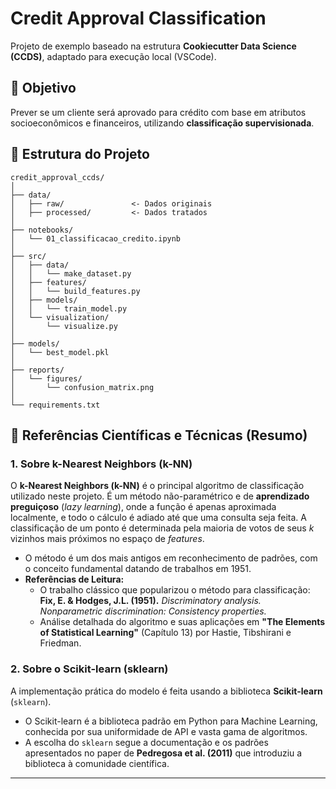 # Credit Approval Classification

Projeto de exemplo baseado na estrutura **Cookiecutter Data Science (CCDS)**, adaptado para execução local (VSCode).

## 🎯 Objetivo
Prever se um cliente será aprovado para crédito com base em atributos socioeconômicos e financeiros, utilizando **classificação supervisionada**.

## 🧠 Estrutura do Projeto
```
credit_approval_ccds/
│
├── data/
│   ├── raw/               <- Dados originais
│   ├── processed/         <- Dados tratados
│
├── notebooks/
│   └── 01_classificacao_credito.ipynb
│
├── src/
│   ├── data/
│   │   └── make_dataset.py
│   ├── features/
│   │   └── build_features.py
│   ├── models/
│   │   └── train_model.py
│   └── visualization/
│       └── visualize.py
│
├── models/
│   └── best_model.pkl
│
├── reports/
│   └── figures/
│       └── confusion_matrix.png
│
└── requirements.txt
```
## 🔬 Referências Científicas e Técnicas (Resumo)

### 1. Sobre k-Nearest Neighbors (k-NN)

O **k-Nearest Neighbors (k-NN)** é o principal algoritmo de classificação utilizado neste projeto. É um método não-paramétrico e de **aprendizado preguiçoso** (*lazy learning*), onde a função é apenas aproximada localmente, e todo o cálculo é adiado até que uma consulta seja feita. A classificação de um ponto é determinada pela maioria de votos de seus $k$ vizinhos mais próximos no espaço de *features*.

* O método é um dos mais antigos em reconhecimento de padrões, com o conceito fundamental datando de trabalhos em 1951.
* **Referências de Leitura:**
    * O trabalho clássico que popularizou o método para classificação: **Fix, E. & Hodges, J.L. (1951).** *Discriminatory analysis. Nonparametric discrimination: Consistency properties.*
    * Análise detalhada do algoritmo e suas aplicações em **"The Elements of Statistical Learning"** (Capítulo 13) por Hastie, Tibshirani e Friedman.

### 2. Sobre o Scikit-learn (sklearn)

A implementação prática do modelo é feita usando a biblioteca **Scikit-learn** (`sklearn`).

* O Scikit-learn é a biblioteca padrão em Python para Machine Learning, conhecida por sua uniformidade de API e vasta gama de algoritmos.
* A escolha do `sklearn` segue a documentação e os padrões apresentados no paper de **Pedregosa et al. (2011)** que introduziu a biblioteca à comunidade científica.

---
